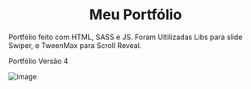 
  <div align="center">
   <h1>Meu Portfólio</h1>  
  </div>
  <p>Portfólio feito com HTML, SASS e JS. Foram Ultilizadas Libs para slide Swiper, e TweenMax para Scroll Reveal.</p>
  <p>Portfólio Versão 4</p>


![image](https://user-images.githubusercontent.com/110050274/221273379-4e36f4f2-f127-406e-a206-12078980e93e.png)




